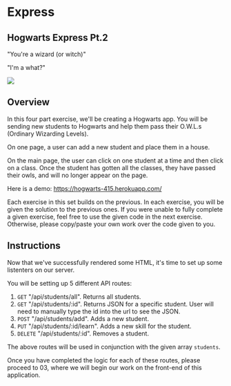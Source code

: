 # Express

## Hogwarts Express Pt.2

"You're a wizard (or witch)"

"I'm a what?"

<img src="demo.png">


## Overview

In this four part exercise, we'll be creating a Hogwarts app. You will be sending new students to Hogwarts and help them pass their O.W.L.s (Ordinary Wizarding Levels).

On one page, a user can add a new student and place them in a house.

On the main page, the user can click on one student at a time and then click on a class. Once the student has gotten all the classes, they have passed their owls, and will no longer appear on the page.

Here is a demo: https://hogwarts-415.herokuapp.com/ 

Each exercise in this set builds on the previous. In each exercise, you will be given the solution to the previous ones. If you were unable to fully complete a given exercise, feel free to use the given code in the next exercise. Otherwise, please copy/paste your own work over the code given to you.

## Instructions

Now that we've successfully rendered some HTML, it's time to set up some listenters on our server.

You will be setting up 5 different API routes: 
1. `GET` "/api/students/all". Returns all students.
2. `GET` "/api/students/:id". Returns JSON for a specific student. User will need to manually type the id into the url to see the JSON.
3. `POST` "/api/students/add". Adds a new student.
4. `PUT` "/api/students/:id/learn". Adds a new skill for the student.
5. `DELETE` "/api/students/:id". Removes a student.

The above routes will be used in conjunction with the given array `students`.

Once you have completed the logic for each of these routes, please proceed to 03, where we will begin our work on the front-end of this application.
